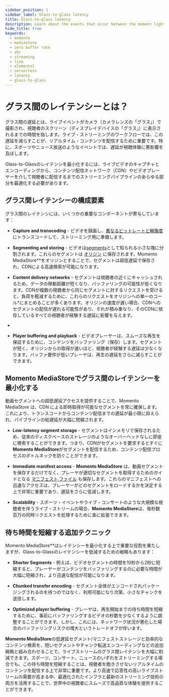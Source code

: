 ```yaml
---
sidebar_position: 1
sidebar_label: Glass-to-glass latency
title: Glass-to-glass latency
description: Learn about the events that occur between the moment light hits the glass of a camera sensor and the moment the image is displayed on your screen.
hide_title: true
keywords:
  - momento
  - mediastore
  - zero buffer rate
  - zbr
  - streaming
  - live
  - elemental
  - serverless
  - latency
  - glass-to-glass
---
```


# グラス間のレイテンシーとは？

グラス間の遅延とは、ライブイベントがカメラ（カメラレンズの「グラス」）で撮影され、視聴者のスクリーン（ディスプレイデバイスの「グラス」）に表示されるまでの時間を指します。ライブ・ストリーミングのワークフローでは、この遅延を減らすことが、リアルタイム・コンテンツを配信するために重要です。特に、スポーツやニュース放送のようなイベントでは、遅延が視聴体験に悪影響を及ぼします。

Glass-to-Glassのレイテンシを最小化するには、ライブビデオのキャプチャとエンコーディングから、コンテンツ配信ネットワーク（CDN）やビデオプレーヤーを介して視聴者に配信するまでのストリーミングパイプラインのあらゆる部分を最適化する必要があります。

## グラス間レイテンシーの構成要素

グラス間のレイテンシには、いくつかの重要なコンポーネントが寄与しています：

* **Capture and transcoding** - ビデオを録画し、[異なるビットレートと解像度](/mediastore/core-concepts/abr-ladder)にトランスコードして、ストリーミング用に準備します。

* **Segmenting and storing** - ビデオは[segments](/mediastore/core-concepts/segments)として知られる小さな塊に分割されます。これらのセグメントは [オリジン](/mediastore/core-concepts/origin) に保存されます。Momento MediaStore**をオリジンとすることで、セグメントは超低遅延で保存され、CDNによる高速検索が可能になります。

* **Content delivery networks** - セグメントは視聴者の近くにキャッシュされるため、データの移動距離が短くなり、バッファリングの可能性が低くなります。CDNが複数の視聴者から同じセグメントに対するリクエストを受けると、負荷を軽減するために、これらのリクエストをオリジンへの単一のコール*にまとめることが多くあります。オリジンの速度が遅い場合、CDNへのセグメントの配信が遅れる可能性があり、それが積み重なり、そのCDNに依存しているすべての視聴者が経験する遅延に影響を与えます。
* 
* **Player buffering and playback** - ビデオプレーヤーは、スムーズな再生を保証するために、コンテンツをバッファリング（保存）します。セグメントが短く、オリジンからの取得が速いほど、視聴者が経験する遅延は少なくなります。バッファ要件が低いプレーヤは、再生の遅延をさらに減らすことができます。

## Momento MediaStoreでグラス間のレイテンシーを最小化する

動画セグメントへの超低遅延アクセスを提供することで、Momento MediaStore は、CDN による即時取得が可能なセグメントを常に確保します。これにより、トランスコードからコンテンツ配信までの遅延が最小限に抑えられ、パイプラインの総遅延が大幅に短縮されます。

* **Low-latency segment storage** - セグメントはインメモリで保存されるため、従来のディスクベースのストレージのようなオーバーヘッドなしに即座に検索することができます。つまり、CDNがセグメントを要求するとすぐに**Momento MediaStore**がセグメントを配信するため、コンテンツ配信プロセスのボトルネックを防ぐことができます。

* **Immediate manifest access** - **Momento MediaStore** は、動画セグメントを保存するだけでなく、プレーヤが適切なセグメントを取得するためのガイドとなる [マニフェスト ファイル](/mediastore/performance/adaptive-bitrates/hls) も保存します。これらのマニフェストへの迅速なアクセスは、プレーヤーがどのセグメントをロードするかを決定する上で非常に重要であり、遅延をさらに低減します。

* **Scalability** - スポーツ・イベントやライブ・コンサートのような大規模な視聴者を伴うライブ・ストリームの場合、**Momento MediaStore**は、毎秒数百万の同時リクエストを処理するために楽に拡張できます。

## 待ち時間を短縮する追加テクニック

Momento MediaStore**はレイテンシーを最小化する上で重要な役割を果たしますが、Glass-to-Glassのレイテンシーを低減するための戦略もあります：

* **Shorter Segments** - 例えば、ビデオセグメントの時間を10秒から2秒に短縮すると、プレーヤーがコンテンツをバッファリングするのに必要な時間が大幅に短縮され、より迅速な配信が可能になります。

* **Chunked transfer encoding** - セグメント全体がエンコードされパッケージングされるのを待つのではなく、利用可能になり次第、小さなチャンクを送信します。

* **Optimized player buffering** - プレーヤは、再生開始までの待ち時間を短縮するために、事前にバッファリングするビデオの秒数を少なくするように調整することができます。しかし、これには、ネットワーク状況が悪化した場合のバッファリングリスクの増大というトレードオフが伴います。

**Momento MediaStore**の低遅延セグメント/マニフェストストレージと効率的なコンテンツ検索を、短いセグメントやチャンク転送エンコーディングなどの追加戦略と組み合わせることで、ライブストリームのグラス間レイテンシを大幅に削減できます。スポーツ、コンサート、ニュースのいずれをストリーミングする場合でも、この待ち時間を短縮することは、視聴者を飽きさせないリアルタイムのコンテンツを配信する上で非常に重要です。より高速で応答性の高いライブストリームの需要が高まる中、最適化されたインフラと最新のストリーミング技術の両方を活用することで、世界中の視聴者にスムーズで高品質な体験を提供することができます。
